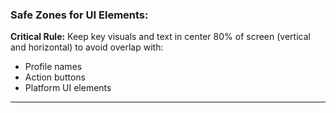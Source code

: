 ### Safe Zones for UI Elements:

**Critical Rule:**
Keep key visuals and text in center 80% of screen (vertical and horizontal) to avoid overlap with:
- Profile names
- Action buttons
- Platform UI elements

---
